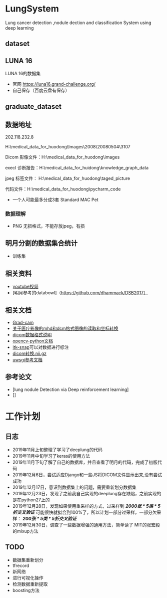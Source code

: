 # LungSystem
Lung cancer detection ,nodule dection and classification System using deep learning

## dataset

## LUNA 16
LUNA 16的数据集
- 官网 https://luna16.grand-challenge.org/
- 自己保存（百度云盘有保存）

## graduate_dataset

## 数据地址
202.118.232.8

H:\medical_data_for_huodong\Images\2008\20080504\3107

Dicom 影像文件：H:\medical_data_for_huodong\images

execl 诊断报告：H:\medical_data_for_huidong\knowledge_graph_data

jpeg 标签文件： H:\medical_data_for_huodong\taged_picture

代码文件：H:\medical_data_for_huodong\pycharm_code

- 一个人可能最多分成3套 Standard MAC Pet


### 数据理解
- PNG 无损格式，不能存放jpeg，有损

## 明月分割的数据集合统计
- 训练集

## 相关资料
- [youtube视频](https://www.youtube.com/watch?v=Dhf6NOVQCjk)
- [明月参考的databowl]（https://github.com/dhammack/DSB2017）
## 相关文档
- [Grad-cam](https://arxiv.org/abs/1610.02391)
- [关于医疗影像的mhd和dcm格式图像的读取和坐标转换](https://blog.csdn.net/zyc2017/article/details/84030903)
- [dicom数据格式说明](https://www.dicomlibrary.com/dicom/)
- [opencv-python文档](https://opencv-python-tutroals.readthedocs.io/en/latest/)
- [itk-snap](http://www.itksnap.org/download/snap/process.php?link=11443&root=nitrc)可以对数据进行标注
- [dicom转换.nii.gz](https://www.jianshu.com/p/4a1a2675a61b)
- [uwsgi参考文档](https://uwsgi-docs.readthedocs.io/en/latest/WSGIquickstart.html)

## 参考论文
- [lung nodule Detection via Deep reinforcement learning]
- []


# 工作计划 
## 日志
- 2019年11月上旬整理了学习了deeplung的代码
- 2019年11月中旬学习了keras的使用方法
- 2019年11月下旬了解了自己的数据库，并且查看了明月的代码，完成了初版代码
- 2019年12月6日，尝试适应Django和一些JS将DICOM文件显示出来,没有尝试成功
- 2019年12月17日，意识到数据集上的问题，需要重新划分数据集
- 2019年12月23日，发现了之前我自己实现的deeplung存在缺陷，之前实现的是在python27上的
- 2019年12月28日，发现如果使用重采样的方式，过采样到 ***2000张 \* 5类 \* 5折交叉验证*** 可能很快就拟合到100%了，所以计划一部分过采样，一部分欠采样： ***200张 \* 5类 \* 5折交叉验证***
- 2019年12月30日，调查了一些数据增强的通用方法，简单读了 MIT的张宏毅的mixup方法 

## TODO
- 数据集重新划分
- tfrecord
- 新网络
- 进行可视化操作
- 检测数据重新提取
- boosting方法

